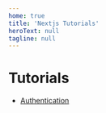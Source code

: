 ```yaml
---
home: true
title: 'Nextjs Tutorials'
heroText: null
tagline: null
---
```


# Tutorials

- [Authentication](./nextjs-authentication.md)